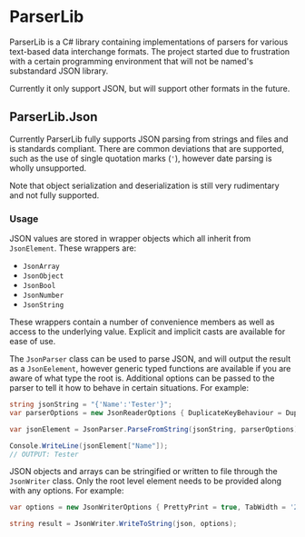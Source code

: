 # ParserLib

ParserLib is a C# library containing implementations of parsers for various text-based data interchange formats. The project started due to frustration with a certain programming environment that will not be named's substandard JSON library. 

Currently it only support JSON, but will support other formats in the future.

## ParserLib.Json
Currently ParserLib fully supports JSON parsing from strings and files and is standards compliant. There are common deviations that are supported, such as the use of single quotation marks (`'`), however date parsing is wholly unsupported. 

Note that object serialization and deserialization is still very rudimentary and not fully supported.

### Usage
JSON values are stored in wrapper objects which all inherit from `JsonElement`. These wrappers are:

* `JsonArray`
* `JsonObject`
* `JsonBool`
* `JsonNumber`
* `JsonString`

These wrappers contain a number of convenience members as well as access to the underlying value. Explicit and implicit casts are available for ease of use.

The `JsonParser` class can be used to parse JSON, and will output the result as a `JsonEelement`, however generic typed functions are available if you are aware of what type the root is. Additional options can be passed to the parser to tell it how to behave in certain situations. For example:

```c#
string jsonString = "{'Name':'Tester'}";
var parserOptions = new JsonReaderOptions { DuplicateKeyBehaviour = DuplicateKeyBehaviour.Ignore };

var jsonElement = JsonParser.ParseFromString(jsonString, parserOptions);

Console.WriteLine(jsonElement["Name"]);
// OUTPUT: Tester
```

JSON objects and arrays can be stringified or written to file through the `JsonWriter` class. Only the root level element needs to be provided along with any options. For example:

```c#
var options = new JsonWriterOptions { PrettyPrint = true, TabWidth = '2' };

string result = JsonWriter.WriteToString(json, options);
```

